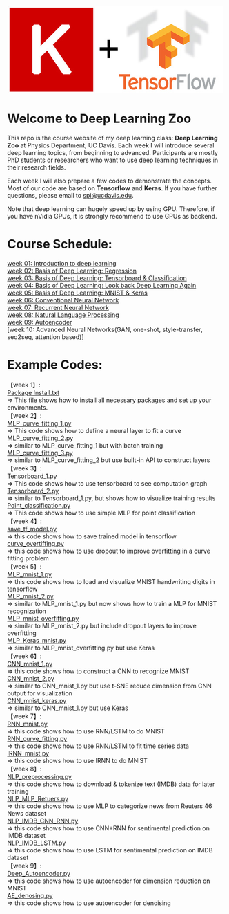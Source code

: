 <p align="center">
  <img src="./others/keras-tensorflow-logo.jpg">
</p>

# Welcome to Deep Learning Zoo
This repo is the course website of my deep learning class: **Deep Learning Zoo**
at Physics Department, UC Davis. Each week I will introduce several deep learning
topics, from beginning to advanced. Participants are mostly PhD students or 
researchers who want to use deep learning techniques in their research fields.

Each week I will also prepare a few codes to demonstrate the concepts. Most of
our code are based on **Tensorflow** and **Keras**. If you have further 
questions, please email to spi@ucdavis.edu.

Note that deep learning can hugely speed up by using GPU. Therefore, if you have
nVidia GPUs, it is strongly recommend to use GPUs as backend. 

# Course Schedule:          
[week 01: Introduction to deep learning](https://github.com/pipidog/MLclass/blob/master/slide/slide01%20(introduction%20to%20ML).pdf)             
[week 02: Basis of Deep Learning: Regression](https://github.com/pipidog/MLclass/blob/master/slide/slide02%20(basis%20of%20deep%20learning%20and%20regression).pdf)            
[week 03: Basis of Deep Learning: Tensorboard & Classification](https://github.com/pipidog/MLclass/blob/master/slide/slide03%20(basis%20of%20deep%20learning%20and%20classification).pdf)    
[week 04: Basis of Deep Learning: Look back Deep Learning Again](https://github.com/pipidog/MLclass/blob/master/slide/slide04%20(basis%20of%20deep%20learning%20look%20back).pdf)            
[week 05: Basis of Deep Learning: MNIST & Keras](https://github.com/pipidog/MLclass/blob/master/slide/slide05%20(Keras%20and%20MNIST).pdf)           
[week 06: Conventional Neural Network](https://github.com/pipidog/MLclass/blob/master/slide/slide06%20(CNN).pdf)          
[week 07: Recurrent Neural Network](https://github.com/pipidog/MLclass/blob/master/slide/slide07%20(RNN%2BLSTM%2BGRU%2BIRNN).pdf)   
[week 08: Natural Language Processing](https://github.com/pipidog/MLclass/blob/master/slide/slide08%20(Natural%20Language%20Processing).pdf)    
[week 09: Autoencoder](https://github.com/pipidog/MLclass/blob/master/slide/slide09%20(autoencoder%2Bone-shot%20learning).pdf)    
[week 10: Advanced Neural Networks(GAN, one-shot, style-transfer, seq2seq, attention based)] 
                
# Example Codes:    
【week 1】:         
[Package Install.txt](https://github.com/pipidog/MLclass/blob/master/codes/01_Package_install/Package%20Install.txt)          
=> This file shows how to install all necessary packages and set up your environments.          
【week 2】:               
[MLP_curve_fitting_1.py](https://github.com/pipidog/MLclass/blob/master/codes/02_MLP_regression/MLP_curve_fitting_1.py)             
=> This code shows how to define a neural layer to fit a curve          
[MLP_curve_fitting_2.py](https://github.com/pipidog/MLclass/blob/master/codes/02_MLP_regression/MLP_curve_fitting_2.py)              
=> similar to MLP_curve_fitting_1 but with batch training       
[MLP_curve_fitting_3.py](https://github.com/pipidog/MLclass/blob/master/codes/02_MLP_regression/MLP_curve_fitting_3.py)      
=> similar to MLP_curve_fitting_2 but use built-in API to construct layers              
【week 3】:           
[Tensorboard_1.py](https://github.com/pipidog/MLclass/blob/master/codes/03_MLP_Classification/Tensorboard_1.py)     
=> This code shows how to use tensorboard to see computation graph      
[Tensorboard_2.py](https://github.com/pipidog/MLclass/blob/master/codes/03_MLP_Classification/Tensorboard_2.py)     
=> similar to Tensorboard_1.py, but shows how to visualize training results     
[Point_classification.py](https://github.com/pipidog/MLclass/blob/master/codes/03_MLP_Classification/Point_classification.py)       
=> This code shows how to use simple MLP for point classification       
【week 4】:       
[save_tf_model.py](https://github.com/pipidog/MLclass/blob/master/codes/04_Overfitting/curve_overtiffing.py)           
=> this code shows how to save trained model in tensorflow          
[curve_overtiffing.py](https://github.com/pipidog/MLclass/blob/master/codes/04_Overfitting/curve_overtiffing.py)        
=> this code shows how to use dropout to improve overfitting in a curve fitting problem     
【week 5】:       
[MLP_mnist_1.py](https://github.com/pipidog/MLclass/blob/master/codes/05_MLP_MNIST/MLP_mnist_1.py)     
=> this code shows how to load and visualize MNIST handwriting digits in tensorflow     
[MLP_mnist_2.py](https://github.com/pipidog/MLclass/blob/master/codes/05_MLP_MNIST/MLP_mnist_2.py)     
=> similar to MLP_mnist_1.py but now shows how to train a MLP for MNIST recognization       
[MLP_mnist_overfitting.py](https://github.com/pipidog/MLclass/blob/master/codes/05_MLP_MNIST/MLP_mnist_overfitting.py)      
=> similar to MLP_mnist_2.py but include dropout layers to improve overfitting      
[MLP_Keras_mnist.py](https://github.com/pipidog/MLclass/blob/master/codes/05_MLP_MNIST/MLP_Keras_mnist.py)     
=> similar to MLP_mnist_overfitting.py but use Keras        
【week 6】:       
[CNN_mnist_1.py](https://github.com/pipidog/MLclass/blob/master/codes/06_CNN/CNN_mnist_1.py)          
=> this code shows how to construct a CNN to recognize MNIST        
[CNN_mnist_2.py](https://github.com/pipidog/MLclass/blob/master/codes/06_CNN/CNN_mnist_2.py)          
=> similar to CNN_mnist_1.py but use t-SNE reduce dimension from CNN output for visualization       
[CNN_mnist_keras.py](https://github.com/pipidog/MLclass/blob/master/codes/06_CNN/CNN_mnist_keras.py)       
=> similar to CNN_mnist_1.py but use Keras      
【week 7】:       
[RNN_mnist.py](https://github.com/pipidog/MLclass/blob/master/codes/07_RNN/RNN_mnist.py)               
=> this code shows how to use RNN/LSTM to do MNIST      
[RNN_curve_fitting.py](https://github.com/pipidog/MLclass/blob/master/codes/07_RNN/RNN_curve_fitting.py)       
=> this code shows how to use RNN/LSTM to fit time series data     
[IRNN_mnist.py](https://github.com/pipidog/MLclass/blob/master/codes/07_RNN/IRNN_mnist.py)         
=> this code shows how to use IRNN to do MNIST      
【week 8】:       
[NLP_preprocessing.py](https://github.com/pipidog/MLclass/blob/master/codes/08_NLP/NLP_preprocessing.py)          
=> this code shows how to download & tokenize text (IMDB) data for later training       
[NLP_MLP_Retuers.py](https://github.com/pipidog/MLclass/blob/master/codes/08_NLP/NLP_MLP_Retuers.py)         
=> this code shows how to use MLP to categorize news from Reuters 46 News dataset       
[NLP_IMDB_CNN_RNN.py](https://github.com/pipidog/MLclass/blob/master/codes/08_NLP/NLP_IMDB_CNN_RNN.py)     
=> this code shows how to use CNN+RNN for sentimental prediction on IMDB dataset        
[NLP_IMDB_LSTM.py](https://github.com/pipidog/MLclass/blob/master/codes/08_NLP/NLP_IMDB_LSTM.py)       
=> this code shows how to use LSTM for sentimental prediction on IMDB dataset       
【week 9】:       
[Deep_Autoencoder.py](https://github.com/pipidog/MLclass/blob/master/codes/09_Autoencoder/Deep_Autoencoder.py)      
=> this code shows how to use autoencoder for dimension reduction on MNIST          
[AE_denosing.py](https://github.com/pipidog/MLclass/blob/master/codes/09_Autoencoder/AE_denosing.py)       
=> this code shows how to use autoencoder for denoising     


    
